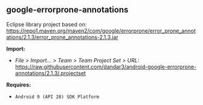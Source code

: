 ## google-errorprone-annotations

Eclipse library project based on:<br/>
https://repo1.maven.org/maven2/com/google/errorprone/error_prone_annotations/2.1.3/error_prone_annotations-2.1.3.jar

**Import:**
- _File > Import... > Team > Team Project Set > URL:_<br/>
  https://raw.githubusercontent.com/dandar3/android-google-errorprone-annotations/2.1.3/.projectset

**Requires:**
- `Android 9 (API 28) SDK Platform`